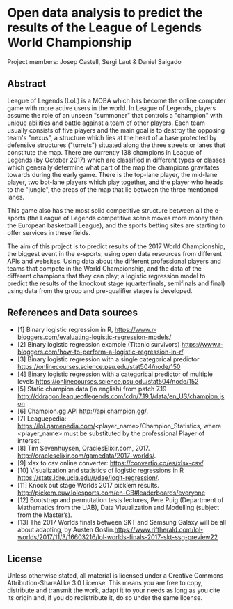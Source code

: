 # Open data analysis to predict the results of the League of Legends World Championship

Project members: Josep Castell, Sergi Laut  & Daniel Salgado

## Abstract
  League of Legends (LoL) is a MOBA which has become the online computer game with more active users in the world. In League of Legends, players assume the role of an unseen "summoner" that controls a "champion" with unique abilities and battle against a team of other players. Each team usually consists of five players and the main goal is to destroy the opposing team's "nexus", a structure which lies at the heart of a base protected by defensive structures ("turrets") situated along the three streets or lanes that constitute the map. There are currently 138 champions in League of Legends (by October 2017) which are classified in different types or classes which generally determine what part of the map the champions gravitates towards during the early game. There is the top-lane player, the mid-lane player, two bot-lane players which play together, and the player 
who heads to the "jungle", the areas of the map that lie between the three mentioned lanes.

This game also has the most solid competitive structure between all the e-sports (the League of Legends competitive scene moves more money than the European basketball League), and the sports betting sites are starting to offer services in these fields.


The aim of this project is to predict results of the 2017 World Championship, the biggest event in the e-sports, using open data resources from different APIs and websites. Using data about the different professional players and teams that compete in the World Championship, and the data of the different champions that they can play; a logistic regression model to predict the results of the knockout stage (quarterfinals, semifinals and final) using data from the group and pre-qualifier stages is developed.



## References and Data sources

* [1] Binary logistic regression in R, https://www.r-bloggers.com/evaluating-logistic-regression-models/
* [2] Binary logistic regression example (Titanic survivors) https://www.r-bloggers.com/how-to-perform-a-logistic-regression-in-r/.
* [3] Binary logistic regression with a single categorical predictor https://onlinecourses.science.psu.edu/stat504/node/150
* [4] Binary logistic regression with a categorical predictor of multiple levels https://onlinecourses.science.psu.edu/stat504/node/152
* [5] Static champion data (in english) from patch 7.19 http://ddragon.leagueoflegends.com/cdn/7.19.1/data/en_US/champion.json
* [6] Champion.gg API http://api.champion.gg/.
* [7] Leaguepedia: https://lol.gamepedia.com/<player_name>/Champion_Statistics, where <player_name> must be substituted by the professional Player of interest.
* [8] Tim Sevenhuysen, OraclesElixir.com, 2017. http://oracleselixir.com/gamedata/2017-worlds/.
* [9] xlsx to csv online converter: https://convertio.co/es/xlsx-csv/.
* [10] Visualization and statistics of logistic regressions in R https://stats.idre.ucla.edu/r/dae/logit-regression/.
* [11] Knock out stage Worlds 2017 pick’em results. http://pickem.euw.lolesports.com/en-GB#leaderboards/everyone
* [12] Bootstrap and permutation tests lectures, Pere Puig (Department of Mathematics from the UAB), Data Visualization and Modelling (subject from the Master’s).
* [13] The 2017 Worlds finals between SKT and Samsung Galaxy will be all about adapting, by Austen Goslin.https://www.riftherald.com/lol-worlds/2017/11/3/16603216/lol-worlds-finals-2017-skt-ssg-preview22

## License

Unless otherwise stated, all material is licensed under a Creative Commons Attribution-ShareAlike 3.0 License. This means you are free to copy, distribute and transmit the work, adapt it to your needs as long as you cite its origin and, if you do redistribute it, do so under the same license.
